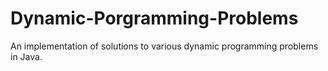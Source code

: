 # Dynamic-Porgramming-Problems
An implementation of solutions to various dynamic programming problems in Java.  
